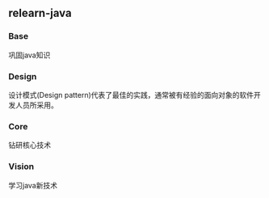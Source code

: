 ## relearn-java
### Base
巩固java知识

### Design
设计模式(Design pattern)代表了最佳的实践，通常被有经验的面向对象的软件开发人员所采用。

### Core
钻研核心技术

### Vision
学习java新技术
